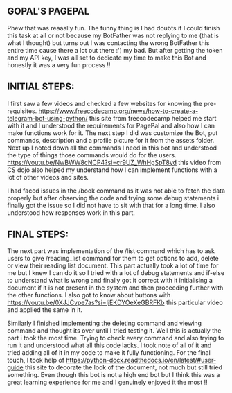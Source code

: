 ## GOPAL'S PAGEPAL
Phew that was reaaally fun. The funny thing is I had doubts if I could finish this task at all or not because my BotFather was not replying to me (that is what I thought) but turns out I was contacting the wrong BotFather this entire time cause there a lot out there :') my bad. But after getting the token and my API key, I was all set to dedicate my time to make this Bot and honestly it was a very fun process !!

## INITIAL STEPS:
I first saw a few videos and checked a few websites for knowing the pre-requisites. https://www.freecodecamp.org/news/how-to-create-a-telegram-bot-using-python/ this site from freecodecamp helped me start with it and I understood the requirements for PagePal and also how I can make functions work for it. The next step I did was customize the Bot, put commands, description and a profile picture for it from the assets folder.
Next up I noted down all the commands I need in this bot and understood the type of things those commands would do for the users.
https://youtu.be/NwBWW8cNCP4?si=cr9UZ_WhHgSpT8yd this video from CS dojo also helped my understand how I can implement functions with a lot of other videos and sites.

I had faced issues in the /book command as it was not able to fetch the data properly but after observing the code and trying some debug statements i finally got the issue so I did not have to sit with that for a long time.
I also understood how responses work in this part.

## FINAL STEPS:
The next part was implementation of the /list command which has to ask users to give /reading_list command for them to get options to add, delete or view their reading list document. This part actually took a lot of time for me but I knew I can do it so I tried with a lot of debug statements and if-else to understand what is wrong and finally got it correct with it initialising a document if it is not present in the system and then proceeding further with the other functions. I also got to know about buttons with https://youtu.be/0XJJCvpe7as?si=IjEKDYOeXeGBRFKb this particular video and applied the same in it.

Similarly I finished implementing the deleting command and viewing command and thought its over until I tried testing it. Well this is actually the part i took the most time. Trying to check every command and also trying to run it and understood what all this code lacks. I took note of all of it and tried adding all of it in my code to make it fully functioning. For the final touch, I took help of https://python-docx.readthedocs.io/en/latest/#user-guide this site to decorate the look of the document, not much but still tried something. Even though this bot is not a high end bot but I think this was a great learning experience for me and I genuinely enjoyed it the most !! 

